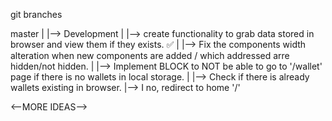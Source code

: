 
git branches

master
    |
    |--> Development
            |
            |-->    create functionality to grab data stored in browser and view them if they exists. ✅
            |
            |-->    Fix the components width alteration when new components are added / which addressed arre hidden/not hidden.
            |
            |-->    Implement BLOCK to NOT  be able to go to '/wallet' page if there is no wallets in local storage.
                    |
                    |--> Check if there is already wallets existing in browser.
                    |--> I no, redirect to home '/'

<--MORE IDEAS-->

